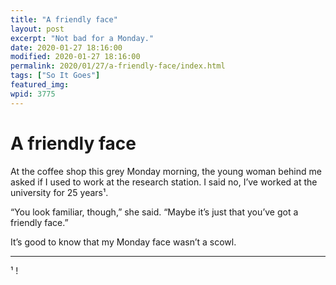```yaml
---
title: "A friendly face"
layout: post
excerpt: "Not bad for a Monday."
date: 2020-01-27 18:16:00
modified: 2020-01-27 18:16:00
permalink: 2020/01/27/a-friendly-face/index.html
tags: ["So It Goes"]
featured_img: 
wpid: 3775
---
```


# A friendly face

At the coffee shop this grey Monday morning, the young woman behind me asked if I used to work at the research station. I said no, I’ve worked at the university for 25 years¹.

“You look familiar, though,” she said. “Maybe it’s just that you’ve got a friendly face.”

It’s good to know that my Monday face wasn’t a scowl.

- - - - - -

 ¹ !